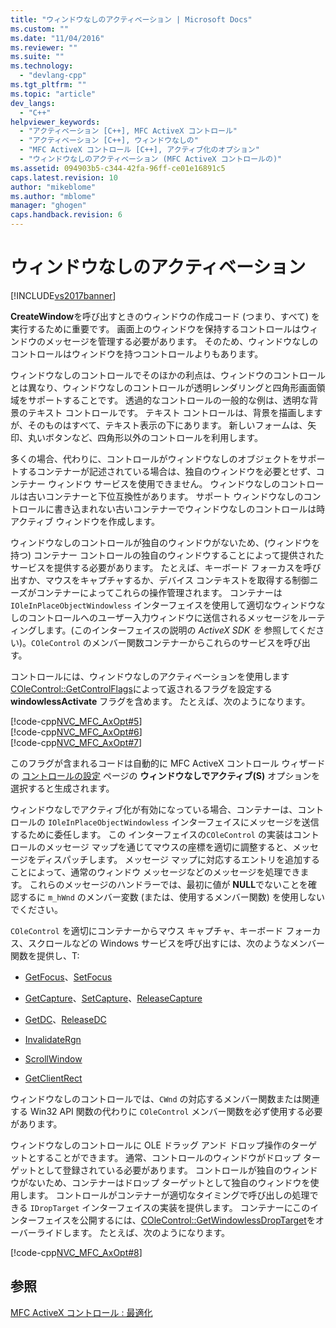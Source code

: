 ```yaml
---
title: "ウィンドウなしのアクティベーション | Microsoft Docs"
ms.custom: ""
ms.date: "11/04/2016"
ms.reviewer: ""
ms.suite: ""
ms.technology: 
  - "devlang-cpp"
ms.tgt_pltfrm: ""
ms.topic: "article"
dev_langs: 
  - "C++"
helpviewer_keywords: 
  - "アクティベーション [C++], MFC ActiveX コントロール"
  - "アクティベーション [C++], ウィンドウなしの"
  - "MFC ActiveX コントロール [C++], アクティブ化のオプション"
  - "ウィンドウなしのアクティベーション (MFC ActiveX コントロールの)"
ms.assetid: 094903b5-c344-42fa-96ff-ce01e16891c5
caps.latest.revision: 10
author: "mikeblome"
ms.author: "mblome"
manager: "ghogen"
caps.handback.revision: 6
---
```

# ウィンドウなしのアクティベーション
[!INCLUDE[vs2017banner](../assembler/inline/includes/vs2017banner.md)]

**CreateWindow**を呼び出すときのウィンドウの作成コード \(つまり、すべて\) を実行するために重要です。  画面上のウィンドウを保持するコントロールはウィンドウのメッセージを管理する必要があります。  そのため、ウィンドウなしのコントロールはウィンドウを持つコントロールよりもあります。  
  
 ウィンドウなしのコントロールでそのほかの利点は、ウィンドウのコントロールとは異なり、ウィンドウなしのコントロールが透明レンダリングと四角形画面領域をサポートすることです。  透過的なコントロールの一般的な例は、透明な背景のテキスト コントロールです。  テキスト コントロールは、背景を描画しますが、そのものはすべて、テキスト表示の下にあります。  新しいフォームは、矢印、丸いボタンなど、四角形以外のコントロールを利用します。  
  
 多くの場合、代わりに、コントロールがウィンドウなしのオブジェクトをサポートするコンテナーが記述されている場合は、独自のウィンドウを必要とせず、コンテナー ウィンドウ サービスを使用できません。  ウィンドウなしのコントロールは古いコンテナーと下位互換性があります。  サポート ウィンドウなしのコントロールに書き込まれない古いコンテナーでウィンドウなしのコントロールは時アクティブ ウィンドウを作成します。  
  
 ウィンドウなしのコントロールが独自のウィンドウがないため、\(ウィンドウを持つ\) コンテナー コントロールの独自のウィンドウすることによって提供されたサービスを提供する必要があります。  たとえば、キーボード フォーカスを呼び出すか、マウスをキャプチャするか、デバイス コンテキストを取得する制御ニーズがコンテナーによってこれらの操作管理されます。  コンテナーは `IOleInPlaceObjectWindowless` インターフェイスを使用して適切なウィンドウなしのコントロールへのユーザー入力ウィンドウに送信されるメッセージをルーティングします。\(このインターフェイスの説明の *ActiveX SDK を* 参照してください\)。`COleControl` のメンバー関数コンテナーからこれらのサービスを呼び出す。  
  
 コントロールには、ウィンドウなしのアクティベーションを使用します [COleControl::GetControlFlags](../Topic/COleControl::GetControlFlags.md)によって返されるフラグを設定する **windowlessActivate** フラグを含めます。  たとえば、次のようになります。  
  
 [!code-cpp[NVC_MFC_AxOpt#5](../mfc/codesnippet/CPP/providing-windowless-activation_1.cpp)]  
[!code-cpp[NVC_MFC_AxOpt#6](../mfc/codesnippet/CPP/providing-windowless-activation_2.cpp)]  
[!code-cpp[NVC_MFC_AxOpt#7](../mfc/codesnippet/CPP/providing-windowless-activation_3.cpp)]  
  
 このフラグが含まれるコードは自動的に MFC ActiveX コントロール ウィザードの [コントロールの設定](../mfc/reference/control-settings-mfc-activex-control-wizard.md) ページの **ウィンドウなしでアクティブ\(S\)** オプションを選択すると生成されます。  
  
 ウィンドウなしでアクティブ化が有効になっている場合、コンテナーは、コントロールの `IOleInPlaceObjectWindowless` インターフェイスにメッセージを送信するために委任します。  この インターフェイスの`COleControl` の実装はコントロールのメッセージ マップを通じてマウスの座標を適切に調整すると、メッセージをディスパッチします。  メッセージ マップに対応するエントリを追加することによって、通常のウィンドウ メッセージなどのメッセージを処理できます。  これらのメッセージのハンドラーでは、最初に値が **NULL**でないことを確認するに `m_hWnd` のメンバー変数 \(または、使用するメンバー関数\) を使用しないでください。  
  
 `COleControl` を適切にコンテナーからマウス キャプチャ、キーボード フォーカス、スクロールなどの Windows サービスを呼び出すには、次のようなメンバー関数を提供し、T:  
  
-   [GetFocus](../Topic/COleControl::GetFocus.md)、[SetFocus](../Topic/COleControl::SetFocus.md)  
  
-   [GetCapture](../Topic/COleControl::GetCapture.md)、[SetCapture](../Topic/COleControl::SetCapture.md)、[ReleaseCapture](../Topic/COleControl::ReleaseCapture.md)  
  
-   [GetDC](../Topic/COleControl::GetDC.md)、[ReleaseDC](../Topic/COleControl::ReleaseDC.md)  
  
-   [InvalidateRgn](../Topic/COleControl::InvalidateRgn.md)  
  
-   [ScrollWindow](../Topic/COleControl::ScrollWindow.md)  
  
-   [GetClientRect](../Topic/COleControl::GetClientRect.md)  
  
 ウィンドウなしのコントロールでは、`CWnd` の対応するメンバー関数または関連する Win32 API 関数の代わりに `COleControl` メンバー関数を必ず使用する必要があります。  
  
 ウィンドウなしのコントロールに OLE ドラッグ アンド ドロップ操作のターゲットとすることができます。  通常、コントロールのウィンドウがドロップ ターゲットとして登録されている必要があります。  コントロールが独自のウィンドウがないため、コンテナーはドロップ ターゲットとして独自のウィンドウを使用します。  コントロールがコンテナーが適切なタイミングで呼び出しの処理できる `IDropTarget` インターフェイスの実装を提供します。  コンテナーにこのインターフェイスを公開するには、[COleControl::GetWindowlessDropTarget](../Topic/COleControl::GetWindowlessDropTarget.md)をオーバーライドします。  たとえば、次のようになります。  
  
 [!code-cpp[NVC_MFC_AxOpt#8](../mfc/codesnippet/CPP/providing-windowless-activation_4.cpp)]  
  
## 参照  
 [MFC ActiveX コントロール : 最適化](../mfc/mfc-activex-controls-optimization.md)